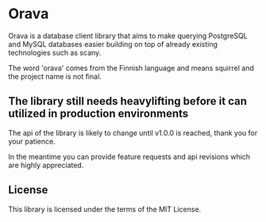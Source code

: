 # Orava

Orava is a database client library that aims to make querying PostgreSQL and MySQL databases easier building on top of already existing technologies such as scany.

The word 'orava' comes from the Finnish language and means squirrel and the project name is not final.

## The library still needs heavylifting before it can utilized in production environments

The api of the library is likely to change until v1.0.0 is reached, thank you for your patience.

In the meantime you can provide feature requests and api revisions which are highly appreciated.

## License

This library is licensed under the terms of the MIT License.
